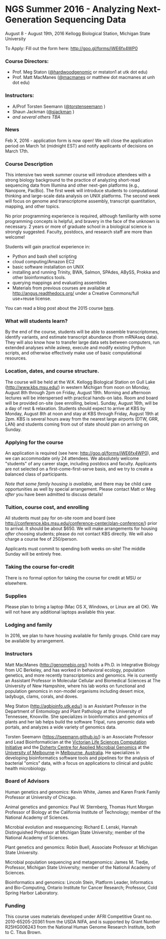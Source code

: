 # NGS Summer 2016 - Analyzing Next-Generation Sequencing Data

August 8 - August 19th, 2016
Kellogg Biological Station, Michigan State University

To Apply: Fill out the form here: http://goo.gl/forms/jWE6fx4WP0

### Course Directors:
* Prof. Meg Staton ([@hardwoodgenomic](https://twitter.com/hardwoodgenomic) or mstaton1 at utk dot edu)
* Prof. Matt MacManes ([@macmanes](https://twitter.com/macmanes) or matthew dot macmanes at unh dot edu)

### Instructors: 
* A/Prof Torsten Seemann  ([@torstenseemann](https://twitter.com/torstenseemann) )
* Shaun Jackman  ([@sjackman](https://twitter.com/sjackman) )
* _and several others TBA_

###  News
Feb X, 2016 - application form is now open! We will close the application period on March 1st (midnight EST) and notify applicants of decisions on March 17th.


### Course Description
This intensive two week summer course will introduce attendees with a strong biology background to the practice of analyzing short-read sequencing data from Illumina and other next-gen platforms (e.g., Nanopore, PacBio). The first week will introduce students to computational thinking and large-scale data analysis on UNIX platforms. The second week will focus on genome and transcriptome assembly, transcript quantitation, mapping, and other topics.

No prior programming experience is required, although familiarity with some programming concepts is helpful, and bravery in the face of the unknown is necessary. 2 years or more of graduate school in a biological science is strongly suggested. Faculty, postdocs, and research staff are more than welcome!

Students will gain practical experience in:

- Python and bash shell scripting
- cloud computing/Amazon EC2
- basic software installation on UNIX
- installing and running Trinity, BWA, Salmon, SPAdes, ABySS, Prokka and other bioinformatics tools.
- querying mappings and evaluating assemblies
- Materials from previous courses are available at http://angus.readthedocs.org/ under a Creative Commons/full use+reuse license.

You can read a blog post about the 2015 course [here](http://ivory.idyll.org/blog/tag/ngs-course.html).

### What will students learn?
By the end of the course, students will be able to assemble transcriptomes, identify variants, and estimate transcript abundance (from mRNAseq data). They will also know how to transfer large data sets between computers, run extended analyses while asleep, execute and modify existing Python scripts, and otherwise effectively make use of basic computational resources.

### Location, dates, and course structure.
The course will be held at the W.K. Kellogg Biological Station on Gull Lake (http://www.kbs.msu.edu/) in western Michigan from noon on Monday, August 8th through 2pm on Friday, August 19th. Morning and afternoon lectures will be interspersed with practical hands-on labs. Room and board will be provided on-site (see enrolling, below). Sunday, August 16th, will be a day of rest & relaxation. Students should expect to arrive at KBS by Monday, August 8th at noon and stay at KBS through Friday, August 19th at 2pm. KBS is several hours away from the nearest large airports (DTW, GRR, LAN) and students coming from out of state should plan on arriving on Sunday.

### Applying for the course
An application is required (see here: http://goo.gl/forms/jWE6fx4WP0), and we can accommodate only 24 attendees. We absolutely welcome "students" of any career stage, including postdocs and faculty. Applicants are not selected on a first-come-first-serve basis, and we try to create a balanced class of participants.

*Note that some family housing is available*, and there may be child care opportunities as well by special arrangement. Please contact Matt or Meg _after_ you have been admitted to discuss details!

### Tuition, course cost, and enrolling
All students must pay for on-site room and board (see http://conference.kbs.msu.edu/conference-center/plan-conference/) prior to arrival. It should be about $650. We will make arrangements for housing *after* choosing students; please do not contact KBS directly. We will also charge a course fee of 250/person.

Applicants must commit to spending both weeks on-site! The middle Sunday will be entirely free.

### Taking the course for-credit
There is no formal option for taking the course for credit at MSU or elsewhere.

### Supplies
Please plan to bring a laptop (Mac OS X, Windows, or Linux are all OK). We will not have any additional laptops available this year.

### Lodging and family
In 2016, we plan to have housing available for family groups. Child care may be available by arrangement.

### Instructors
Matt MacManes (http://genomebio.org/) holds a Ph.D. in Integrative Biology from UC Berkeley, and has worked in behavioral ecology, population genetics, and more recently transcriptomics and genomics. He is currently an Assistant Professor in Molecular Cellular and Biomedical Sciences at The University of New Hampshire, where his lab works on functional and population genomics in non-model organisms including desert mice, ladybugs, clams, corals, and doves.

Meg Staton (http://agbioinfo.utk.edu/) is an Assistant Professor in the Department of Entomology and Plant Pathology at the University of Tennessee, Knoxville. She specializes in bioinformatics and genomics of plants and her lab helps build the software Tripal, runs genomic data web portals, and analyzes a wide variety of genomics data.

Torsten Seemann (https://tseemann.github.io/) is an Associate Professor and Lead Bioinformatician at the 
[Victorian Life Sciences Computation Initiative](http://www.vlsci.org.au) and the
[Doherty Centre for Applied Microbial Genomics](http://microbial-genomics.mdhs.unimelb.edu.au/) at the
[University of Melbourne](http://www.unimelb.edu.au/) in 
[Melbourne, Australia](https://en.wikipedia.org/wiki/Melbourne).
He specializes in developing bioinformatics software tools and pipelines for the analysis of bacterial "omics" data, 
with a focus on applications to clinical and public health microbiology.

### Board of Advisors
Human genetics and genomics: Kevin White, James and Karen Frank Family Professor at University of Chicago.

Animal genetics and genomics: Paul W. Sternberg, Thomas Hunt Morgan Professor of Biology at the California Institute of Technology; member of the National Academy of Sciences.

Microbial evolution and resequencing: Richard E. Lenski, Hannah Distinguished Professor at Michigan State University; member of the National Academy of Sciences.

Plant genetics and genomics: Robin Buell, Associate Professor at Michigan State University.

Microbial population sequencing and metagenomics: James M. Tiedje,
Professor, Michigan State University; member of the National Academy of Sciences.

Bioinformatics and genomics: Lincoln Stein, Platform Leader, Informatics and Bio-Computing, Ontario Institute for Cancer Research; Professor, Cold Spring Harbor Laboratory.

### Funding
This course uses materials developed under AFRI Competitive Grant no. 2010-65205-20361 from the USDA NIFA, and is supported by Grant Number R25HG006243 from the National Human Genome Research Institute, both to C. Titus Brown.
